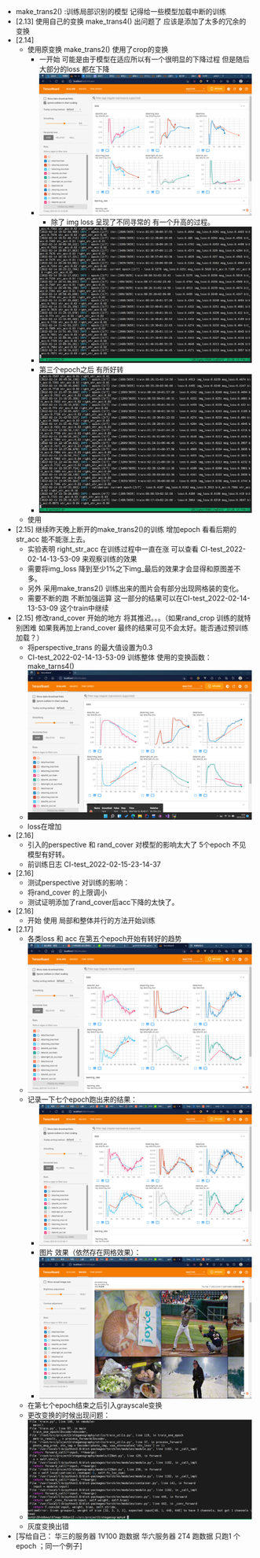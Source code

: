 - make_trans2() :训练局部识别的模型  记得给一些模型加载中断的训练 
- [2.13] 使用自己的变换 make_trans4() 出问题了 应该是添加了太多的冗余的变换
- [2.14] 
  - 使用原变换 make_trans2() 使用了crop的变换
    - 一开始 可能是由于模型在适应所以有一个很明显的下降过程 但是随后 大部分的loss 都在下降 
    - ![img_3.png](img_3.png)
      - 除了 img loss 呈现了不同寻常的 有一个升高的过程。 
    - ![img.png](img.png)
    - 第三个epoch之后 有所好转
    - ![img_1.png](img_1.png)
  - 使用 
- [2.15] 继续昨天晚上断开的make_trans2()的训练 增加epoch 看看后期的str_acc 能不能涨上去。
  - 实验表明 right_str_acc 在训练过程中一直在涨 可以查看 CI-test_2022-02-14-13-53-09 来观察训练的效果
  - 需要将img_loss 降到至少1%之下img_最后的效果才会显得和原图差不多。
  - 另外 采用make_trans2() 训练出来的图片会有部分出现网格装的变化。
  - 需要不断的跑 不断加强运算  这一部分的结果可以在CI-test_2022-02-14-13-53-09 这个train中继续 
- [2.15] 修改rand_cover 开始的地方 将其推迟。。。（如果rand_crop 训练的就特别困难 如果我再加上rand_cover 最终的结果可见不会太好。能否通过预训练加载？）
  - 将perspective_trans 的最大值设置为0.3
  - CI-test_2022-02-14-13-53-09 训练整体 使用的变换函数：make_tarns4()
  - ![img_2.png](img_2.png)
  - loss在增加
- [2.16] 
  - 引入的perspective 和 rand_cover 对模型的影响太大了 5个epoch 不见模型有好转。
  - 前训练日志 CI-test_2022-02-15-23-14-37
- [2.16]
  - 测试perspective 对训练的影响：
  - 将rand_cover 的上限调小
  - 测试证明添加了rand_cover后acc下降的太快了。
- [2.16]
  - 开始 使用 局部和整体并行的方法开始训练 
- [2.17]
  - 各类loss 和 acc 在第五个epoch开始有转好的趋势
  - ![img_4.png](img_4.png)
  - 记录一下七个epoch跑出来的结果：
    - ![img_6.png](img_6.png)
    - 图片 效果（依然存在网格效果）：
    - ![img_7.png](img_7.png)
  - 在第七个epoch结束之后引入grayscale变换 
  - 更改变换的时候出现问题：
  - ![img_8.png](img_8.png)
  - 灰度变换出错
- [写给自己： 华三的服务器 1V100 跑数据  华六服务器 2T4 跑数据 只跑1 个epoch   ；同一个例子]